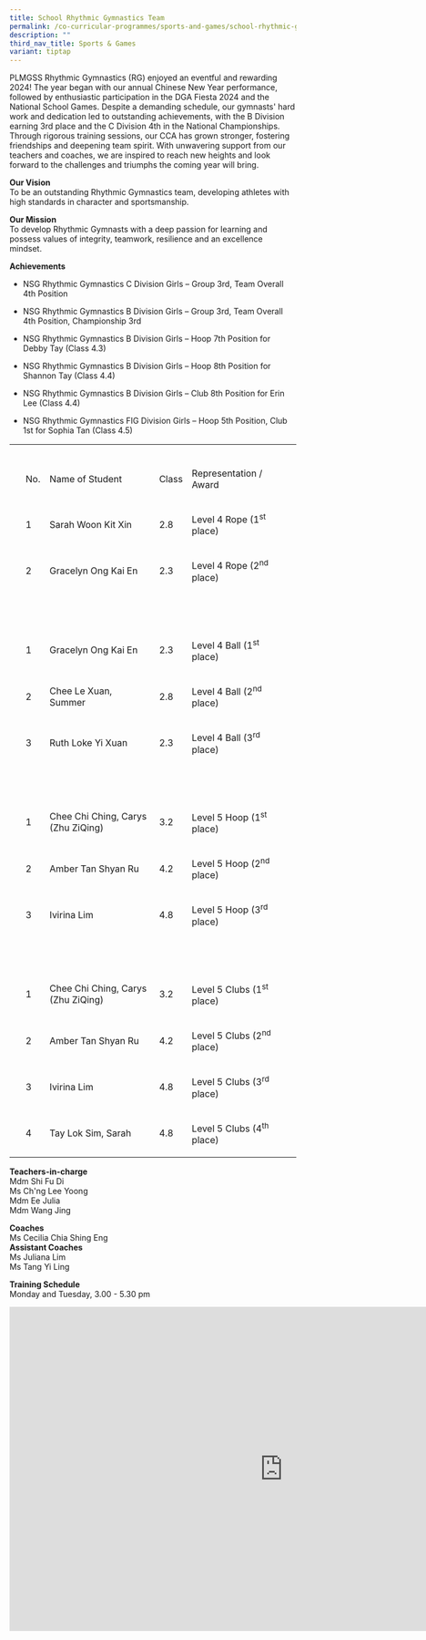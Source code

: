 ```yaml
---
title: School Rhythmic Gymnastics Team
permalink: /co-curricular-programmes/sports-and-games/school-rhythmic-gymnastics-team/
description: ""
third_nav_title: Sports & Games
variant: tiptap
---
```

<p>PLMGSS Rhythmic Gymnastics (RG) enjoyed an eventful and rewarding 2024!
The year began with our annual Chinese New Year performance, followed by
enthusiastic participation in the DGA Fiesta 2024 and the National School
Games. Despite a demanding schedule, our gymnasts' hard work and dedication
led to outstanding achievements, with the B Division earning 3rd place
and the C Division 4th in the National Championships. Through rigorous
training sessions, our CCA has grown stronger, fostering friendships and
deepening team spirit. With unwavering support from our teachers and coaches,
we are inspired to reach new heights and look forward to the challenges
and triumphs the coming year will bring.</p>
<p><strong>Our Vision</strong> 
<br>To be an outstanding Rhythmic Gymnastics team, developing athletes with
high standards in character and sportsmanship.</p>
<p><strong>Our Mission</strong> 
<br>To develop Rhythmic Gymnasts with a deep passion for learning and possess
values of integrity, teamwork, resilience and an excellence mindset.</p>
<p><strong>Achievements</strong>
</p>
<ul data-tight="true" class="tight">
<li>
<p>NSG Rhythmic Gymnastics C Division Girls – Group 3rd, Team Overall 4th
Position</p>
</li>
<li>
<p>NSG Rhythmic Gymnastics B Division Girls – Group 3rd, Team Overall 4th
Position, Championship 3rd</p>
</li>
<li>
<p>NSG Rhythmic Gymnastics B Division Girls – Hoop 7th Position for Debby
Tay (Class 4.3)</p>
</li>
<li>
<p>NSG Rhythmic Gymnastics B Division Girls – Hoop 8th Position for Shannon
Tay (Class 4.4)</p>
</li>
<li>
<p>NSG Rhythmic Gymnastics B Division Girls – Club 8th Position for Erin
Lee (Class 4.4)</p>
</li>
<li>
<p>NSG Rhythmic Gymnastics FIG Division Girls – Hoop 5th Position, Club 1st
for Sophia Tan (Class 4.5)</p>
</li>
</ul>
<table style="minWidth: 150px">
<colgroup>
<col>
<col>
<col>
<col>
<col>
<col>
</colgroup>
<tbody>
<tr>
<td rowspan="1" colspan="6">
<p></p>
</td>
</tr>
<tr>
<td rowspan="1" colspan="1">
<p><strong>&nbsp;</strong>
</p>
</td>
<td rowspan="1" colspan="1">
<p>No.</p>
</td>
<td rowspan="1" colspan="1">
<p>Name of Student</p>
</td>
<td rowspan="1" colspan="1">
<p>Class</p>
</td>
<td rowspan="1" colspan="1">
<p>Representation / Award</p>
</td>
<td rowspan="1" colspan="1">
<p>&nbsp;</p>
</td>
</tr>
<tr>
<td rowspan="1" colspan="1">
<p>&nbsp;</p>
</td>
<td rowspan="1" colspan="1">
<p>1</p>
</td>
<td rowspan="1" colspan="1">
<p>Sarah Woon Kit Xin</p>
</td>
<td rowspan="1" colspan="1">
<p>2.8</p>
</td>
<td rowspan="1" colspan="1">
<p>Level 4 Rope (1<sup>st</sup> place)</p>
</td>
<td rowspan="1" colspan="1">
<p>&nbsp;</p>
</td>
</tr>
<tr>
<td rowspan="1" colspan="1">
<p>&nbsp;</p>
</td>
<td rowspan="1" colspan="1">
<p>2</p>
</td>
<td rowspan="1" colspan="1">
<p>Gracelyn Ong Kai En</p>
</td>
<td rowspan="1" colspan="1">
<p>2.3</p>
</td>
<td rowspan="1" colspan="1">
<p>Level 4 Rope (2<sup>nd</sup> place)</p>
</td>
<td rowspan="1" colspan="1">
<p>&nbsp;</p>
</td>
</tr>
<tr>
<td rowspan="1" colspan="1">
<p>&nbsp;</p>
</td>
<td rowspan="1" colspan="1">
<p>&nbsp;</p>
</td>
<td rowspan="1" colspan="1">
<p>&nbsp;</p>
</td>
<td rowspan="1" colspan="1">
<p>&nbsp;</p>
</td>
<td rowspan="1" colspan="1">
<p>&nbsp;</p>
</td>
<td rowspan="1" colspan="1">
<p>&nbsp;</p>
</td>
</tr>
<tr>
<td rowspan="1" colspan="1">
<p>&nbsp;</p>
</td>
<td rowspan="1" colspan="1">
<p>1</p>
</td>
<td rowspan="1" colspan="1">
<p>Gracelyn Ong Kai En</p>
</td>
<td rowspan="1" colspan="1">
<p>2.3</p>
</td>
<td rowspan="1" colspan="1">
<p>Level 4 Ball (1<sup>st</sup> place)</p>
</td>
<td rowspan="1" colspan="1">
<p>&nbsp;</p>
</td>
</tr>
<tr>
<td rowspan="1" colspan="1">
<p>&nbsp;</p>
</td>
<td rowspan="1" colspan="1">
<p>2</p>
</td>
<td rowspan="1" colspan="1">
<p>Chee Le Xuan, Summer</p>
</td>
<td rowspan="1" colspan="1">
<p>2.8</p>
</td>
<td rowspan="1" colspan="1">
<p>Level 4 Ball (2<sup>nd</sup> place)</p>
</td>
<td rowspan="1" colspan="1">
<p>&nbsp;</p>
</td>
</tr>
<tr>
<td rowspan="1" colspan="1">
<p>&nbsp;</p>
</td>
<td rowspan="1" colspan="1">
<p>3</p>
</td>
<td rowspan="1" colspan="1">
<p>Ruth Loke Yi Xuan</p>
</td>
<td rowspan="1" colspan="1">
<p>2.3</p>
</td>
<td rowspan="1" colspan="1">
<p>Level 4 Ball (3<sup>rd</sup> place)</p>
</td>
<td rowspan="1" colspan="1">
<p>&nbsp;</p>
</td>
</tr>
<tr>
<td rowspan="1" colspan="1">
<p>&nbsp;</p>
</td>
<td rowspan="1" colspan="1">
<p>&nbsp;</p>
</td>
<td rowspan="1" colspan="1">
<p>&nbsp;</p>
</td>
<td rowspan="1" colspan="1">
<p>&nbsp;</p>
</td>
<td rowspan="1" colspan="1">
<p>&nbsp;</p>
</td>
<td rowspan="1" colspan="1">
<p>&nbsp;</p>
</td>
</tr>
<tr>
<td rowspan="1" colspan="1">
<p>&nbsp;</p>
</td>
<td rowspan="1" colspan="1">
<p>1</p>
</td>
<td rowspan="1" colspan="1">
<p>Chee Chi Ching, Carys (Zhu ZiQing)</p>
</td>
<td rowspan="1" colspan="1">
<p>3.2</p>
</td>
<td rowspan="1" colspan="1">
<p>Level 5 Hoop (1<sup>st</sup> place)</p>
</td>
<td rowspan="1" colspan="1">
<p>&nbsp;</p>
</td>
</tr>
<tr>
<td rowspan="1" colspan="1">
<p>&nbsp;</p>
</td>
<td rowspan="1" colspan="1">
<p>2</p>
</td>
<td rowspan="1" colspan="1">
<p>Amber Tan Shyan Ru</p>
</td>
<td rowspan="1" colspan="1">
<p>4.2</p>
</td>
<td rowspan="1" colspan="1">
<p>Level 5 Hoop (2<sup>nd</sup> place)</p>
</td>
<td rowspan="1" colspan="1">
<p>&nbsp;</p>
</td>
</tr>
<tr>
<td rowspan="1" colspan="1">
<p>&nbsp;</p>
</td>
<td rowspan="1" colspan="1">
<p>3</p>
</td>
<td rowspan="1" colspan="1">
<p>Ivirina Lim</p>
</td>
<td rowspan="1" colspan="1">
<p>4.8</p>
</td>
<td rowspan="1" colspan="1">
<p>Level 5 Hoop (3<sup>rd</sup> place)</p>
</td>
<td rowspan="1" colspan="1">
<p>&nbsp;</p>
</td>
</tr>
<tr>
<td rowspan="1" colspan="1">
<p>&nbsp;</p>
</td>
<td rowspan="1" colspan="1">
<p>&nbsp;</p>
</td>
<td rowspan="1" colspan="1">
<p>&nbsp;</p>
</td>
<td rowspan="1" colspan="1">
<p>&nbsp;</p>
</td>
<td rowspan="1" colspan="1">
<p>&nbsp;</p>
</td>
<td rowspan="1" colspan="1">
<p>&nbsp;</p>
</td>
</tr>
<tr>
<td rowspan="1" colspan="1">
<p>&nbsp;</p>
</td>
<td rowspan="1" colspan="1">
<p>1</p>
</td>
<td rowspan="1" colspan="1">
<p>Chee Chi Ching, Carys (Zhu ZiQing)</p>
</td>
<td rowspan="1" colspan="1">
<p>3.2</p>
</td>
<td rowspan="1" colspan="1">
<p>Level 5 Clubs (1<sup>st</sup> place)</p>
</td>
<td rowspan="1" colspan="1">
<p>&nbsp;</p>
</td>
</tr>
<tr>
<td rowspan="1" colspan="1">
<p>&nbsp;</p>
</td>
<td rowspan="1" colspan="1">
<p>2</p>
</td>
<td rowspan="1" colspan="1">
<p>Amber Tan Shyan Ru</p>
</td>
<td rowspan="1" colspan="1">
<p>4.2</p>
</td>
<td rowspan="1" colspan="1">
<p>Level 5 Clubs (2<sup>nd</sup> place)</p>
</td>
<td rowspan="1" colspan="1">
<p>&nbsp;</p>
</td>
</tr>
<tr>
<td rowspan="1" colspan="1">
<p>&nbsp;</p>
</td>
<td rowspan="1" colspan="1">
<p>3</p>
</td>
<td rowspan="1" colspan="1">
<p>Ivirina Lim</p>
</td>
<td rowspan="1" colspan="1">
<p>4.8</p>
</td>
<td rowspan="1" colspan="1">
<p>Level 5 Clubs (3<sup>rd</sup> place)</p>
</td>
<td rowspan="1" colspan="1">
<p>&nbsp;</p>
</td>
</tr>
<tr>
<td rowspan="1" colspan="1">
<p>&nbsp;</p>
</td>
<td rowspan="1" colspan="1">
<p>4</p>
</td>
<td rowspan="1" colspan="1">
<p>Tay Lok Sim, Sarah</p>
</td>
<td rowspan="1" colspan="1">
<p>4.8</p>
</td>
<td rowspan="1" colspan="1">
<p>Level 5 Clubs (4<sup>th</sup> place)</p>
</td>
<td rowspan="1" colspan="1">
<p>&nbsp;</p>
</td>
</tr>
</tbody>
</table>
<p><strong>Teachers-in-charge</strong> 
<br>Mdm Shi Fu Di
<br>Ms Ch'ng Lee Yoong
<br>Mdm Ee Julia
<br>Mdm Wang Jing</p>
<p><strong>Coaches</strong> 
<br>Ms Cecilia Chia Shing Eng
<br><strong>Assistant Coaches</strong>
<br>Ms Juliana Lim
<br>Ms Tang Yi Ling</p>
<p><strong>Training Schedule</strong> 
<br>Monday and Tuesday, 3.00 - 5.30 pm</p>
<div class="iframe-wrapper">
<iframe height="569" width="960" allowfullscreen="true" frameborder="0" src="https://docs.google.com/presentation/d/14EwNqQmbGfyIYrT1OWPHwuXDbue75rbtWyxdak8M_yE/embed?start=true&amp;loop=true&amp;delayms=3000"></iframe>
</div>
<p></p>